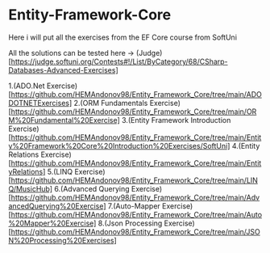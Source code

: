 # Entity-Framework-Core
 Here i will put all the exercises from the EF Core course from SoftUni

 All the solutions can be tested here -> (Judge)[https://judge.softuni.org/Contests#!/List/ByCategory/68/CSharp-Databases-Advanced-Exercises]

 1.(ADO.Net Exercise)[https://github.com/HEMAndonov98/Entity_Framework_Core/tree/main/ADODOTNETExercises]
 2.(ORM Fundamentals Exercise)[https://github.com/HEMAndonov98/Entity_Framework_Core/tree/main/ORM%20Fundamental%20Exercise]
 3.(Entity Framework Introduction Exercise)[https://github.com/HEMAndonov98/Entity_Framework_Core/tree/main/Entity%20Framework%20Core%20Introduction%20Exercises/SoftUni]
 4.(Entity Relations Exercise)[https://github.com/HEMAndonov98/Entity_Framework_Core/tree/main/EntityRelations]
 5.(LINQ Exercise)[https://github.com/HEMAndonov98/Entity_Framework_Core/tree/main/LINQ/MusicHub]
 6.(Advanced Querying Exercise)[https://github.com/HEMAndonov98/Entity_Framework_Core/tree/main/AdvancedQuerying%20Exercise]
 7.(Auto-Mapper Exercise)[https://github.com/HEMAndonov98/Entity_Framework_Core/tree/main/Auto%20Mapper%20Exercise]
 8.(Json Processing Exercise)[https://github.com/HEMAndonov98/Entity_Framework_Core/tree/main/JSON%20Processing%20Exercises]
